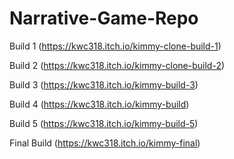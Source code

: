 # Narrative-Game-Repo
Build 1 (https://kwc318.itch.io/kimmy-clone-build-1)

Build 2 (https://kwc318.itch.io/kimmy-clone-build-2)

Build 3 (https://kwc318.itch.io/kimmy-build-3)

Build 4 (https://kwc318.itch.io/kimmy-build)

Build 5 (https://kwc318.itch.io/kimmy-build-5)

Final Build (https://kwc318.itch.io/kimmy-final)
